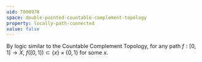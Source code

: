```yaml
---
uid: T000978
space: double-pointed-countable-complement-topology
property: locally-path-connected
value: false
---
```

By logic similar to the Countable Complement Topology, for any path $f:[0,1] \rightarrow X$, $f([0,1]) \subset \{x\} \times \{0,1\}$ for some $x$.

